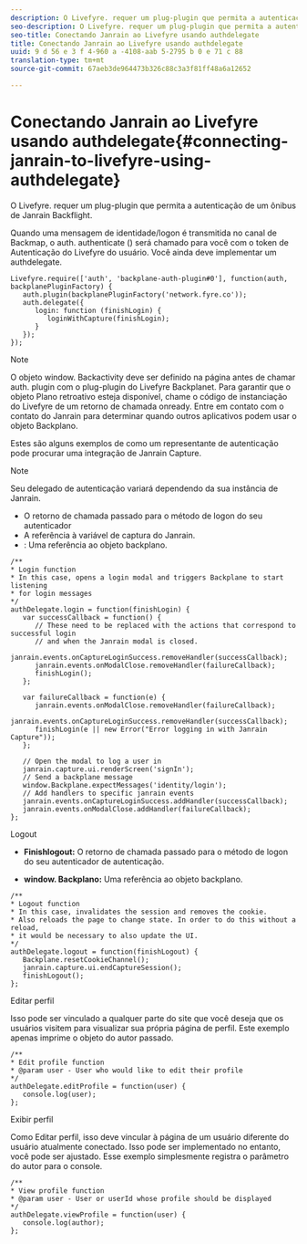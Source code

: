 ```yaml
---
description: O Livefyre. requer um plug-plugin que permita a autenticação de um ônibus de Janrain Backflight.
seo-description: O Livefyre. requer um plug-plugin que permita a autenticação de um ônibus de Janrain Backflight.
seo-title: Conectando Janrain ao Livefyre usando authdelegate
title: Conectando Janrain ao Livefyre usando authdelegate
uuid: 9 d 56 e 3 f 4-960 a -4108-aab 5-2795 b 0 e 71 c 88
translation-type: tm+mt
source-git-commit: 67aeb3de964473b326c88c3a3f81ff48a6a12652

---
```



# Conectando Janrain ao Livefyre usando authdelegate{#connecting-janrain-to-livefyre-using-authdelegate}

O Livefyre. requer um plug-plugin que permita a autenticação de um ônibus de Janrain Backflight.

Quando uma mensagem de identidade/logon é transmitida no canal de Backmap, o auth. authenticate () será chamado para você com o token de Autenticação do Livefyre do usuário. Você ainda deve implementar um authdelegate.

```
Livefyre.require(['auth', 'backplane-auth-plugin#0'], function(auth, backplanePluginFactory) { 
   auth.plugin(backplanePluginFactory('network.fyre.co')); 
   auth.delegate({ 
      login: function (finishLogin) { 
         loginWithCapture(finishLogin); 
      } 
   }); 
});
```

>[!NOTE]
>
>O objeto window. Backactivity deve ser definido na página antes de chamar auth. plugin com o plug-plugin do Livefyre Backplanet. Para garantir que o objeto Plano retroativo esteja disponível, chame o código de instanciação do Livefyre de um retorno de chamada onready. Entre em contato com o contato do Janrain para determinar quando outros aplicativos podem usar o objeto Backplano.

Estes são alguns exemplos de como um representante de autenticação pode procurar uma integração de Janrain Capture.

>[!NOTE]
>
>Seu delegado de autenticação variará dependendo da sua instância de Janrain.

<!--Hannah: Mystery stray bullet found here. Please check against source. -Bob -->

* O retorno de chamada passado para o método de logon do seu autenticador
* A referência à variável de captura do Janrain.
* : Uma referência ao objeto backplano.

```
/** 
* Login function 
* In this case, opens a login modal and triggers Backplane to start listening 
* for login messages 
*/ 
authDelegate.login = function(finishLogin) { 
   var successCallback = function() { 
      // These need to be replaced with the actions that correspond to successful login  
      // and when the Janrain modal is closed. 
      janrain.events.onCaptureLoginSuccess.removeHandler(successCallback); 
      janrain.events.onModalClose.removeHandler(failureCallback); 
      finishLogin(); 
   }; 
  
   var failureCallback = function(e) { 
      janrain.events.onModalClose.removeHandler(failureCallback); 
      janrain.events.onCaptureLoginSuccess.removeHandler(successCallback); 
      finishLogin(e || new Error("Error logging in with Janrain Capture")); 
   }; 
  
   // Open the modal to log a user in 
   janrain.capture.ui.renderScreen('signIn'); 
   // Send a backplane message 
   window.Backplane.expectMessages('identity/login'); 
   // Add handlers to specific janrain events 
   janrain.events.onCaptureLoginSuccess.addHandler(successCallback); 
   janrain.events.onModalClose.addHandler(failureCallback); 
};
```

Logout

* **Finishlogout:** O retorno de chamada passado para o método de logon do seu autenticador de autenticação.

* **window. Backplano:** Uma referência ao objeto backplano.

```
/** 
* Logout function 
* In this case, invalidates the session and removes the cookie. 
* Also reloads the page to change state. In order to do this without a reload, 
* it would be necessary to also update the UI. 
*/ 
authDelegate.logout = function(finishLogout) { 
   Backplane.resetCookieChannel(); 
   janrain.capture.ui.endCaptureSession(); 
   finishLogout(); 
}; 
```

Editar perfil

Isso pode ser vinculado a qualquer parte do site que você deseja que os usuários visitem para visualizar sua própria página de perfil. Este exemplo apenas imprime o objeto do autor passado.

```
/** 
* Edit profile function 
* @param user - User who would like to edit their profile 
*/ 
authDelegate.editProfile = function(user) { 
   console.log(user); 
}; 
```

Exibir perfil

Como Editar perfil, isso deve vincular à página de um usuário diferente do usuário atualmente conectado. Isso pode ser implementado no entanto, você pode ser ajustado. Esse exemplo simplesmente registra o parâmetro do autor para o console.

```
/** 
* View profile function 
* @param user - User or userId whose profile should be displayed 
*/ 
authDelegate.viewProfile = function(user) { 
   console.log(author); 
};
```

